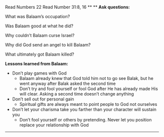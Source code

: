 Read Numbers 22
Read Number 31:8, 16
**
**
**Ask questions:**

What was Balaam’s occupation?

Was Balaam good at what he did?

Why couldn’t Balaam curse Israel?

Why did God send an angel to kill Balaam?

What ultimately got Balaam killed?

**Lessons learned from Balaam:**

- Don’t play games with God
    - Balaam already knew that God told him not to go see Balak, but he went anyway after Balak asked the second time
    - Don’t try and fool yourself or fool God after He has already made His will clear. Asking a second time doesn’t change anything
- Don’t sell out for personal gain
    - Spiritual gifts are always meant to point people to God not ourselves
- Don’t let your charisma take you farther than your character will sustain you
    - Don’t fool yourself or others by pretending. Never let you position replace your relationship with God

**  **